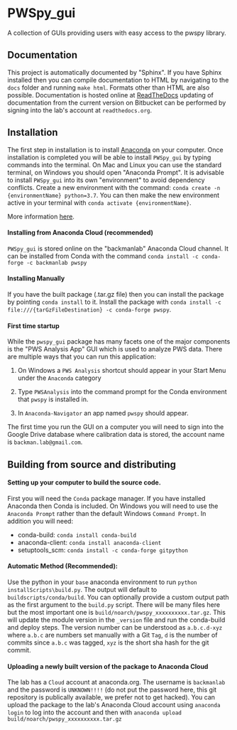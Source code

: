 # PWSpy_gui
A collection of GUIs providing users with easy access to the pwspy library.

## Documentation
This project is automatically documented by "Sphinx". If you have Sphinx installed then you can compile documentation to HTML 
by navigating to the `docs` folder and running `make html`. Formats other than HTML are also possible. Documentation is
hosted online at [ReadTheDocs](https://pwspy_gui.readthedocs.io/en/dev/) updating of documentation from the current version on Bitbucket can be performed
by signing into the lab's account at `readthedocs.org`.

## Installation
The first step in installation is to install [Anaconda](https://www.anaconda.com/products/individual) on your computer. Once installation
is completed you will be able to install `PWSpy_gui` by typing commands into the terminal. On Mac and Linux you can use the standard terminal, on Windows you
should open "Anaconda Prompt".
It is advisable to install `PWSpy_gui` into its own "environment" to avoid dependency conflicts. 
Create a new environment with the command: `conda create -n {environmentName} python=3.7`. You can then make the new environment active in your terminal with `conda activate {environmentName}`.

More information [here](https://docs.conda.io/projects/conda/en/latest/user-guide/tasks/manage-environments.html).

#### Installing from Anaconda Cloud (recommended)
`PWSpy_gui` is stored online on the "backmanlab" Anaconda Cloud channel. It can be installed from Conda with the command `conda install -c conda-forge -c backmanlab pwspy`

#### Installing Manually
If you have the built package (.tar.gz file) then you can install the package by pointing `conda install` to it.
Install the package with `conda install -c file:///{tarGzFileDestination} -c conda-forge pwspy`.

#### First time startup
While the `pwspy_gui` package has many facets one of the major components is the "PWS Analysis App" GUI which is used to analyze PWS data.
There are multiple ways that you can run this application:  

1. On Windows a `PWS Analysis` shortcut should appear in your Start Menu under
the `Anaconda` category  

2. Type `PWSAnalysis` into the command prompt for the Conda environment
that `pwspy` is installed in.  

3. In `Anaconda-Navigator` an app named `pwspy` should appear. 

The first time you run the GUI on a computer you will
need to sign into the Google Drive database where calibration data is stored, the account name is `backman.lab@gmail.com`.

 
## Building from source and distributing

#### Setting up your computer to build the source code.
First you will need the `Conda` package manager. If you have installed Anaconda then Conda is included.
On Windows you will need to use the `Anaconda Prompt` rather than the default Windows `Command Prompt`.
In addition you will need:  
 - conda-build: `conda install conda-build`  
 - anaconda-client: `conda install anaconda-client`  
 - setuptools_scm: `conda install -c conda-forge gitpython`  

#### Automatic Method (Recommended):
Use the python in your `base` anaconda environment to run `python installScripts\build.py`.
The output will default to `buildscripts/conda/build`. You can optionally provide a custom
output path as the first argument to the `build.py` script. There will be many
files here but the most important one is `build/noarch/pwspy_xxxxxxxxxx.tar.gz`.
This will update the module version in the `_version` file and run the conda-build and deploy steps.
The version number can be understood as `a.b.c.d-xyz` where `a.b.c` are numbers set manually with a Git `Tag`, `d` is the number of commits since 
`a.b.c` was tagged, `xyz` is the short sha hash for the git commit.

#### Uploading a newly built version of the package to Anaconda Cloud
The lab has a `Cloud` account at anaconda.org. The username is `backmanlab` and the password is `UNKNOWN!!!!` (do not put the password here, this git repository is publically available, we prefer not to get hacked).
You can upload the package to the lab's Anaconda Cloud account using `anaconda login` to log into the account and then with `anaconda upload build/noarch/pwspy_xxxxxxxxxx.tar.gz`


